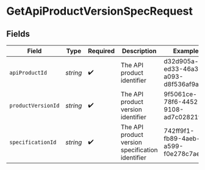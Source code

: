 # GetApiProductVersionSpecRequest


## Fields

| Field                                            | Type                                             | Required                                         | Description                                      | Example                                          |
| ------------------------------------------------ | ------------------------------------------------ | ------------------------------------------------ | ------------------------------------------------ | ------------------------------------------------ |
| `apiProductId`                                   | *string*                                         | :heavy_check_mark:                               | The API product identifier                       | d32d905a-ed33-46a3-a093-d8f536af9a8a             |
| `productVersionId`                               | *string*                                         | :heavy_check_mark:                               | The API product version identifier               | 9f5061ce-78f6-4452-9108-ad7c02821fd5             |
| `specificationId`                                | *string*                                         | :heavy_check_mark:                               | The API product version specification identifier | 742ff9f1-fb89-4aeb-a599-f0e278c7aeaa             |